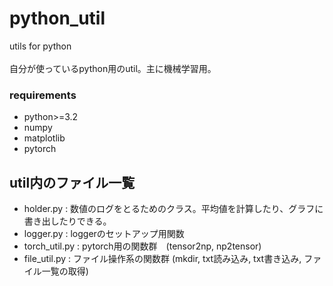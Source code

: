 # python_util
utils for python <br>
<br>
自分が使っているpython用のutil。主に機械学習用。

### requirements
- python>=3.2
- numpy
- matplotlib
- pytorch

## util内のファイル一覧 
- holder.py : 数値のログをとるためのクラス。平均値を計算したり、グラフに書き出したりできる。
- logger.py : loggerのセットアップ用関数
- torch_util.py : pytorch用の関数群　(tensor2np, np2tensor)
- file_util.py : ファイル操作系の関数群 (mkdir, txt読み込み, txt書き込み, ファイル一覧の取得)
